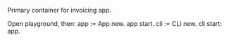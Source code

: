 Primary container for invoicing app.

Open playground, then:
	app := App new.
	app start.
	cli := CLI new.
	cli start: app.